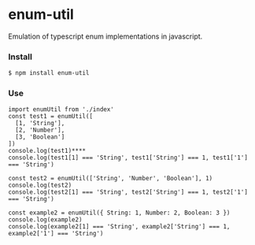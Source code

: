 # enum-util

Emulation of typescript enum implementations in javascript.


### Install
```bash
$ npm install enum-util
```

### Use
``` 
import enumUtil from './index'
const test1 = enumUtil([
  [1, 'String'],
  [2, 'Number'],
  [3, 'Boolean']
])
console.log(test1)****
console.log(test1[1] === 'String', test1['String'] === 1, test1['1'] === 'String')
```

```
const test2 = enumUtil(['String', 'Number', 'Boolean'], 1)
console.log(test2)
console.log(test2[1] === 'String', test2['String'] === 1, test2['1'] === 'String')
```

```
const example2 = enumUtil({ String: 1, Number: 2, Boolean: 3 })
console.log(example2)
console.log(example2[1] === 'String', example2['String'] === 1, example2['1'] === 'String')
```
